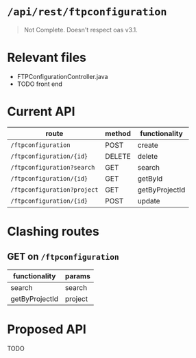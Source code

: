 # `/api/rest/ftpconfiguration`
> Not Complete.
> Doesn't respect oas v3.1.

# Relevant files
- FTPConfigurationController.java
- TODO front end

# Current API
|route|method|functionality|
|-|-|-|
|`/ftpconfiguration`|POST|create|
|`/ftpconfiguration/{id}`|DELETE|delete|
|`/ftpconfiguration?search`|GET|search|
|`/ftpconfiguration/{id}`|GET|getById|
|`/ftpconfiguration?project`|GET|getByProjectId|
|`/ftpconfiguration/{id}`|POST|update|

# Clashing routes

## GET on `/ftpconfiguration`
|functionality|params|
|-|-|
|search|search|
|getByProjectId|project|

# Proposed API
TODO